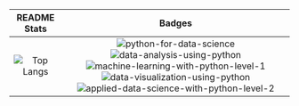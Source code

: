 README Stats            |  Badges
:-------------------------:|:-------------------------:
![Top Langs](https://github-readme-stats.vercel.app/api/top-langs/?username=JeffreyLaederach&layout=compact&langs_count=8&theme=transparent)  |  ![python-for-data-science](https://github.com/user-attachments/assets/53106fbb-d2fa-456c-b78a-3d374e3b850b)  ![data-analysis-using-python](https://github.com/user-attachments/assets/35228e23-0ecc-4482-bcb0-2f39e046e5e7) ![machine-learning-with-python-level-1](https://github.com/user-attachments/assets/d98ffba6-a84e-40fa-866f-cc284dfebf47) ![data-visualization-using-python](https://github.com/user-attachments/assets/1f4be7ef-4be4-45a5-8a59-4bd49803b804) ![applied-data-science-with-python-level-2](https://github.com/user-attachments/assets/f258a8bf-63aa-4df6-a640-c2836c6f65e2)
